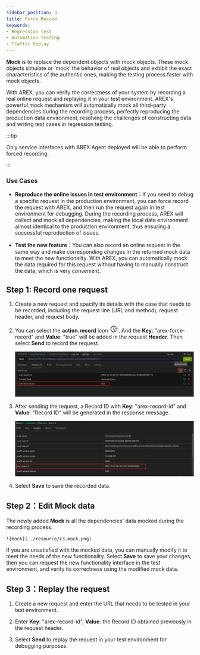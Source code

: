 ```yaml
---
sidebar_position: 3
title: Force Record
keywords: 
- Regression test
- Automation Testing
- Traffic Replay
---
```


**Mock** is to replace the dependent objects with mock objects. These mock objects simulate or ‘mock’ the behavior of real objects and exhibit the exact characteristics of the authentic ones, making the testing process faster with mock objects.

With AREX, you can verify the correctness of your system by recording a real online request and replaying it in your test environment. AREX's powerful mock mechanism will automatically mock all third-party dependencies during the recording process, perfectly reproducing the production data environment, resolving the challenges of constructing data and writing test cases in regression testing.

:::tip

Only service interfaces with AREX Agent deployed will be able to perform forced recording.

:::

### Use Cases

- **Reproduce the online issues in test environment**：If you need to debug a specific request in the production environment, you can force record the request with AREX, and then run the request again in test environment for debugging. During the recording process, AREX will collect and mock all dependencies, making the local data environment almost identical to the production environment, thus ensuring a successful reproduction of issues.

- **Test the new feature**：You can also record an online request in the same way and make corresponding changes in the returned mock data to meet the new functionality. With AREX, you can automatically mock the data required for this request without having to manually construct the data, which is very convenient.

## Step 1: Record one request

1. Create a new request and specify its details with the case that needs to be recorded, including the request line (URL and method), request header, and request body.

2. You can select the **action.record** icon ![record](../resource/recordicon.png). And the **Key**: "arex-force-record" and **Value**: "true" will be added in the request **Header**. Then select **Send** to record the request.

    ![强制录制](../resource/c3.force.record.png)

3. After sending the request, a Record ID with **Key**: "arex-record-id" and **Value**: "Record ID" will be generated in the response message.

    ![录制ID](../resource/c3.force.recordid.png)

4. Select **Save** to save the recorded data.

## Step 2：Edit Mock data

The newly added **Mock** is all the dependencies' data mocked during the recording process.

    ![mock](../resource/c3.mock.png)

If you are unsatisfied with the mocked data, you can manually modify it to meet the needs of the new functionality. Select **Save** to save your changes, then you can request the new functionality interface in the test environment, and verify its correctness using the modified mock data.

## Step 3：Replay the request

1. Create a new request and enter the URL that needs to be tested in your test environment.

2. Enter **Key**: "arex-record-id", **Value**: the Record ID obtained previously in the request header.

3. Select **Send** to replay the request in your test environment for debugging purposes.
